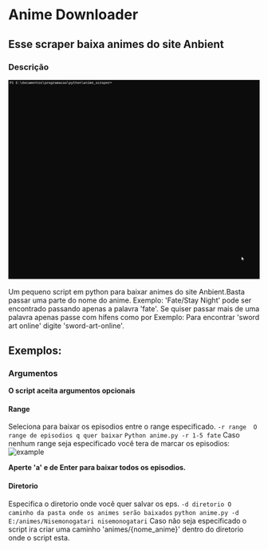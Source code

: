 # Anime Downloader

## Esse scraper baixa animes do site Anbient

### Descrição
![example_images](example_images/execution.gif)

Um pequeno script em python para baixar animes do site Anbient.Basta passar uma parte do nome do anime.
Exemplo: 'Fate/Stay Night' pode ser encontrado passando apenas a palavra 'fate'.
Se quiser passar mais de uma palavra apenas passe com hífens como por Exemplo:
Para encontrar 'sword art online' digite 'sword-art-online'.

## Exemplos:

### Argumentos

**O script aceita argumentos opcionais**

#### Range
Seleciona para baixar os episodios entre o range especificado.
```-r range  O range de episodios q quer baixar```
```Python anime.py -r 1-5 fate```
Caso nenhum range seja especificado você tera de marcar os episodios:
![example](example_images/episodios-marcar.png)

**Aperte 'a' e de Enter para baixar todos os episodios.**

#### Diretorio
Especifica o diretorio onde você quer salvar os eps.
```-d diretorio O caminho da pasta onde os animes serão baixados```
```python anime.py -d E:/animes/Nisemonogatari nisemonogatari```
Caso não seja especificado o script ira criar uma caminho 'animes/{nome_anime}'
dentro do diretorio onde o script esta.